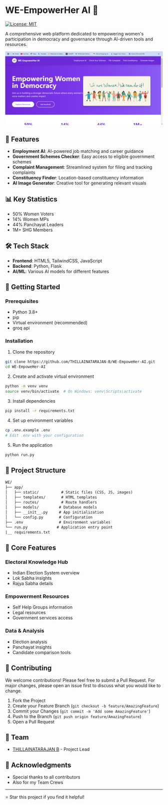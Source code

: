 # WE-EmpowerHer AI 🌟

[![License: MIT](https://img.shields.io/badge/License-MIT-yellow.svg)](https://opensource.org/licenses/MIT)

A comprehensive web platform dedicated to empowering women's participation in democracy and governance through AI-driven tools and resources.

![WE-EmpowerHer AI Banner](Images/Screenshot%20(1).png)


## 🎯 Features

- **Employment AI**: AI-powered job matching and career guidance
- **Government Schemes Checker**: Easy access to eligible government schemes
- **Complaint Management**: Streamlined system for filing and tracking complaints
- **Constituency Finder**: Location-based constituency information
- **AI Image Generator**: Creative tool for generating relevant visuals

## 📊 Key Statistics

- 50% Women Voters
- 14% Women MPs
- 44% Panchayat Leaders
- 1M+ SHG Members

## 🛠️ Tech Stack

- **Frontend**: HTML5, TailwindCSS, JavaScript
- **Backend**: Python, Flask
- **AI/ML**: Various AI models for different features

## 🚀 Getting Started

### Prerequisites

- Python 3.8+
- pip
- Virtual environment (recommended)
- groq api

### Installation

1. Clone the repository
```bash
git clone https://github.com/THILLAINATARAJAN-B/WE-EmpoweHer-AI.git
cd WE-EmpoweHer-AI
```

2. Create and activate virtual environment
```bash
python -m venv venv
source venv/bin/activate  # On Windows: venv\Scripts\activate
```

3. Install dependencies
```bash
pip install -r requirements.txt
```

4. Set up environment variables
```bash
cp .env.example .env
# Edit .env with your configuration
```

5. Run the application
```bash
python run.py
```

## 📁 Project Structure

```
WE/
├── app/
│   ├── static/          # Static files (CSS, JS, images)
│   ├── templates/       # HTML templates
│   ├── routes/          # Route handlers
│   ├── models/         # Database models
│   ├── __init__.py     # App initialization
│   └── config.py       # Configuration
├── .env                # Environment variables
└── run.py             # Application entry point
|__ requirements.txt 
```

## 🌟 Core Features

### Electoral Knowledge Hub
- Indian Election System overview
- Lok Sabha insights
- Rajya Sabha details

### Empowerment Resources
- Self Help Groups information
- Legal resources
- Government services access

### Data & Analysis
- Election analysis
- Panchayat insights
- Candidate comparison tools

## 🤝 Contributing

We welcome contributions! Please feel free to submit a Pull Request. For major changes, please open an issue first to discuss what you would like to change.

1. Fork the Project
2. Create your Feature Branch (`git checkout -b feature/AmazingFeature`)
3. Commit your Changes (`git commit -m 'Add some AmazingFeature'`)
4. Push to the Branch (`git push origin feature/AmazingFeature`)
5. Open a Pull Request

## 👥 Team

- [THILLAINATARAJAN B](https://github.com/THILLAINATARAJAN-B) - Project Lead

## 🙏 Acknowledgments

- Special thanks to all contributors
- Also for my Team Crews

---
⭐️ Star this project if you find it helpful!
